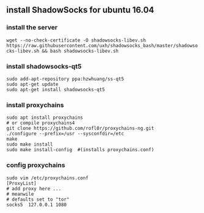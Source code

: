 ## install ShadowSocks for ubuntu 16.04

### install the server
`wget --no-check-certificate -O shadowsocks-libev.sh https://raw.githubusercontent.com/uxh/shadowsocks_bash/master/shadowsocks-libev.sh && bash shadowsocks-libev.sh`

### install shadowsocks-qt5

```
sudo add-apt-repository ppa:hzwhuang/ss-qt5
sudo apt-get update
sudo apt-get install shadowsocks-qt5
```

### install proxychains
```
sudo apt install proxychains
# or compile proxychains4
git clone https://github.com/rofl0r/proxychains-ng.git
./configure --prefix=/usr --sysconfdir=/etc
make
sudo make install
sudo make install-config  #(installs proxychains.conf)
```

### config proxychains
```
sudo vim /etc/proxychains.conf
[ProxyList]
# add proxy here ...
# meanwile
# defaults set to "tor"
socks5 	127.0.0.1 1080
```

